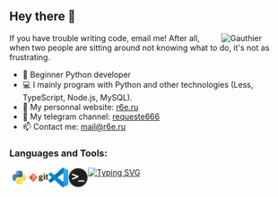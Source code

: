 <!--- Hello Developers 
<p align="center" dir="auto">
 <a target="_blank" rel="noopener noreferrer" href="assets/github-snake.svg"><img width="600" src="assets/github-snake.svg" alt="snake" style="max-width: 100%;"></a>
</p>
--->
## Hey there 👋

<img width="25%" align="right" alt="Gauthier" src="https://gauthier-thomas.dev/img/GT2.svg" />

If you have trouble writing code, email me! After all, when two people are sitting around not knowing what to do, it's not as frustrating.

- 📖 Beginner Python developer
- 💻 I mainly program with Python and other technologies (Less, TypeScript, Node.js, MySQL).
- 🔗 My personnal website: [r6e.ru](https://r6e.ru/)
- 🔗 My telegram channel: [requeste666](https://t.me/requeste666)
- 📫 Contact me: [mail@r6e.ru](mailto:mail@r6e.ru)

### Languages and Tools: 


<img align="left" alt="Python" width="35px" src="https://raw.githubusercontent.com/github/explore/80688e429a7d4ef2fca1e82350fe8e3517d3494d/topics/python/python.png" />
<img align="left" alt="Git" width="35px" src="https://raw.githubusercontent.com/github/explore/80688e429a7d4ef2fca1e82350fe8e3517d3494d/topics/git/git.png" />
<img align="left" alt="Visual Studio Code" width="35px" src="https://raw.githubusercontent.com/github/explore/80688e429a7d4ef2fca1e82350fe8e3517d3494d/topics/visual-studio-code/visual-studio-code.png" />
<img align="left" alt="Terminal" width="35px" src="https://raw.githubusercontent.com/github/explore/80688e429a7d4ef2fca1e82350fe8e3517d3494d/topics/terminal/terminal.png" />

<a href="https://git.io/typing-svg"><img src="https://readme-typing-svg.demolab.com?font=Fira+Code&pause=1000&random=false&width=435&lines=Python+developer+of+discord+bots;Essence+-+discord.gg%2FTEduvvsxAN" alt="Typing SVG" /></a>

<!--- HASH: 1448463950837 --->
<!--- HASH: 2581307736966 --->
<!--- HASH: 1173644883655 --->
<!--- HASH: 6775593252916 --->
<!--- HASH: 2650047949165 --->
<!--- HASH: 8642436807427 --->
<!--- HASH: 4409926698135 --->
<!--- HASH: 7964613085298 --->
<!--- HASH: 7511852821946 --->
<!--- HASH: 2249478640211 --->
<!--- HASH: 9099258324607 --->
<!--- HASH: 4324276437345 --->
<!--- HASH: 4779400843025 --->
<!--- HASH: 9733258080070 --->
<!--- HASH: 8378802007619 --->
<!--- HASH: 5048803290048 --->
<!--- HASH: 1503860145115 --->
<!--- HASH: 3532406886313 --->
<!--- HASH: 3333434415641 --->
<!--- HASH: 1612347551748 --->
<!--- HASH: 4828619544595 --->
<!--- HASH: 1677877425680 --->